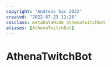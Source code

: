 ```yaml
---
copyright: "Andreas Sas 2022"
created: "2022-07-23 11:26"
cssclass: metaDataHide athenatwitchbot
aliases: [AthenaTwitchBot]
---
```


# AthenaTwitchBot